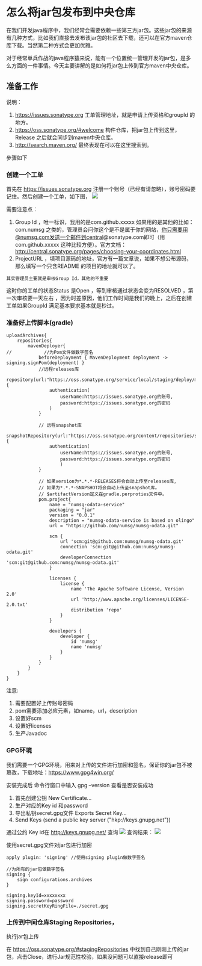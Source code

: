 # 怎么将jar包发布到中央仓库

在我们开发java程序中，我们经常会需要依赖一些第三方jar包。这些jar包的来源有几种方式，比如我们直接去发布该jar包的社区去下载，还可以在官方maven仓库下载。当然第二种方式会更加优雅。

对于经常单兵作战的java程序猿来说，能有一个位置统一管理开发的jar包，是多么方面的一件事情。今天主要讲解的是如何将jar包上传到官方maven中央仓库。

## 准备工作
说明：
1. https://issues.sonatype.org 工单管理地址，就是申请上传资格和groupId 的地方。
2. https://oss.sonatype.org/#welcome  构件仓库，把jar包上传到这里，Release 之后就会同步到maven中央仓库。
3. http://search.maven.org/  最终表现在可以在这里搜索到。

步骤如下

### 创建一个工单
首先在 https://issues.sonatype.org 注册一个账号（已经有请忽略），账号密码要记住。然后创建一个工单，如下图，
![](./images/table.png)

需要注意点：
1. Group Id ，唯一标识，我用的是com.github.xxxxx  如果用的是其他的比如：com.numsg 之类的，管理员会问你这个是不是属于你的网站，你只需要用@numsg.com发送一个邮件到central@sonatype.com即可（用com.github.xxxxx 这种比较方便）。官方文档：http://central.sonatype.org/pages/choosing-your-coordinates.html 
2. ProjectURL ，填项目源码的地址，官方有一篇文章说，如果不想公布源码，那么填写一个只含README 的项目的地址就可以了。

`其实管理员主要就是审核Group Id，其他的不重要`

这时你的工单的状态Status 是Open ，等到审核通过状态会变为RESOLVED ，第一次审核要一天左右 ，因为时差原因，他们工作时间是我们的晚上，之后在创建工单如果GroupId 满足基本要求基本就是秒过。

### 准备好上传脚本(gradle)
```
uploadArchives{
    repositories{
        mavenDeployer{
//            //为Pom文件做数字签名
            beforeDeployment { MavenDeployment deployment -> signing.signPom(deployment) }
            //远程releases库
            repository(url:"https://oss.sonatype.org/service/local/staging/deploy/maven2/"){
                authentication(
                    userName:https://issues.sonatype.org的账号,
                    password:https://issues.sonatype.org的密码
                )
            }

            // 远程snapshot库
            snapshotRepository(url:"https://oss.sonatype.org/content/repositories/snapshots/"){
                authentication(
                    userName:https://issues.sonatype.org的账号,
                    password:https://issues.sonatype.org的密码
                    )
            }

            // 如果version为*.*.*-RELEASES将会自动上传至releases库,
            // 如果为*.*.*-SNAPSHOT将会自动上传至snapshot库。
            // $artifactVersion定义在gradle.perproties文件中。
            pom.project{
                name = "numsg-odata-service"
                packaging = "jar"
                version = "0.0.1"
                description = "numsg-odata-service is based on olingo"
                url = "https://github.com/numsg/numsg-odata.git"

                scm {
                    url 'scm:git@github.com:numsg/numsg-odata.git'
                    connection 'scm:git@github.com:numsg/numsg-odata.git'
                    developerConnection 'scm:git@github.com:numsg/numsg-odata.git'
                }

                licenses {
                    license {
                        name 'The Apache Software License, Version 2.0'
                        url 'http://www.apache.org/licenses/LICENSE-2.0.txt'
                        distribution 'repo'
                    }
                }

                developers {
                    developer {
                        id 'numsg'
                        name 'numsg'
                    }
                }
            }
        }
    }
}
```
注意:
1. 需要配置好上传账号密码
2. pom需要添加必应元素，如name，url，description
3. 设置好scm
4. 设置好licenses
5. 生产Javadoc

### GPG环境
我们需要一个GPG环境，用来对上传的文件进行加密和签名，保证你的jar包不被篡改，下载地址：https://www.gpg4win.org/ 

安装完成后 命令行窗口中输入 gpg –version 查看是否安装成功

1. 首先创建公钥 New Certificate...
2. 生产对应的Key id 和password
3. 导出私钥secret.gpg文件 Exports Secret Key...
4. Send Keys (send a public key server ("hkp://keys.gnupg.net"))

通过公约 Key id在 http://keys.gnupg.net/ 查询
![](./images/key-search.png)
查询结果：
![](./images/search-result.png)


使用secret.gpg文件对jar包进行加密
```
apply plugin: 'signing' //使用signing plugin做数字签名

//为所有的jar包做数字签名
signing {
    sign configurations.archives
}

signing.keyId=xxxxxxxx
signing.password=password
signing.secretKeyRingFile=./secret.gpg
```
### 上传到中间仓库Staging Repositories，

执行jar包上传

在 https://oss.sonatype.org/#stagingRepositories 中找到自己刚刚上传的jar 包，点击Close，进行Jar规范性校验，如果没问题可以直接release即可
